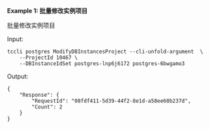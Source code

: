 **Example 1: 批量修改实例项目**

批量修改实例项目

Input: 

```
tccli postgres ModifyDBInstancesProject --cli-unfold-argument  \
    --ProjectId 10467 \
    --DBInstanceIdSet postgres-lnp6j6172 postgres-6bwgamo3
```

Output: 
```
{
    "Response": {
        "RequestId": "08fdf411-5d39-44f2-8e1d-a58ee60b237d",
        "Count": 2
    }
}
```

